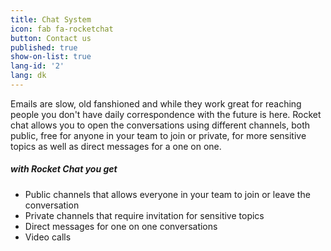 ```yaml
---
title: Chat System
icon: fab fa-rocketchat
button: Contact us
published: true
show-on-list: true
lang-id: '2'
lang: dk
---
```


Emails are slow, old fanshioned and while they work great for reaching people you don't have daily correspondence with the future is here.
Rocket chat allows you to open the conversations using different channels, both public, free for anyone in your team to join or private, for more sensitive topics as well as direct messages for a one on one. <br>

##### with Rocket Chat you get
- Public channels that allows everyone in your team to join or leave the conversation
- Private channels that require invitation for sensitive topics
- Direct messages for one on one conversations
- Video calls